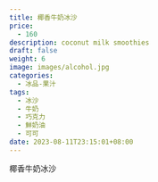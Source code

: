 ```yaml
---
title: 椰香牛奶冰沙
price:
  - 160
description: coconut milk smoothies
draft: false
weight: 6
image: images/alcohol.jpg
categories:
  - 冰品-果汁
tags:
  - 冰沙
  - 牛奶
  - 巧克力
  - 鮮奶油
  - 可可
date: 2023-08-11T23:15:01+08:00
---
```


 椰香牛奶冰沙
